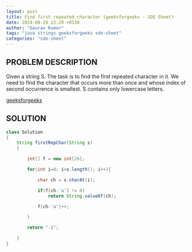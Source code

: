 ```yaml
---
layout: post
title: Find first repeated character (geeksforgeeks - SDE Sheet)
date: 2024-08-28 22:29 +0530
author: "Gaurav Kumar"
tags: "java strings geeksforgeeks sde-sheet"
categories: "sde-sheet"
---
```


## PROBLEM DESCRIPTION

Given a string S. The task is to find the first repeated character in it. We need to find the character that occurs more than once and whose index of second occurrence is smallest. S contains only lowercase letters.

[geeksforgeeks](https://www.geeksforgeeks.org/problems/find-first-repeated-character4108/1?page=3)

## SOLUTION

```java
class Solution
{
    String firstRepChar(String s)
    {

        int[] f = new int[26];

        for(int i=0; i<s.length(); i++){

            char ch = s.charAt(i);

            if(f[ch-'a'] != 0)
                return String.valueOf(ch);

            f[ch-'a']++;

        }

        return "-1";

    }
}
```
